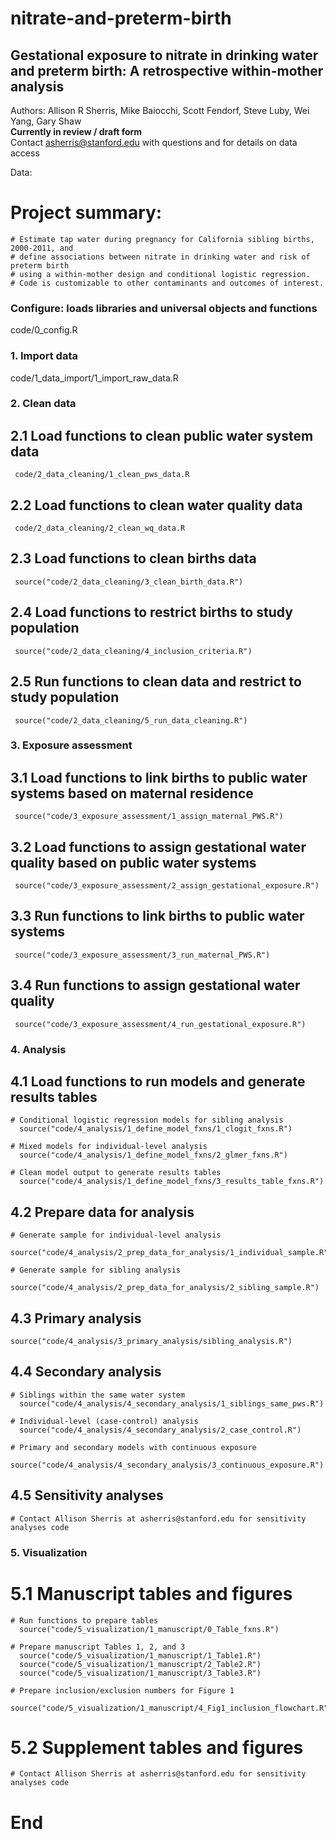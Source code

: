 # nitrate-and-preterm-birth
##  Gestational exposure to nitrate in drinking water and preterm birth: A retrospective within-mother analysis

 Authors: Allison R Sherris, Mike Baiocchi, Scott Fendorf, Steve Luby, Wei Yang, Gary Shaw  
 **Currently in review / draft form**  
 Contact asherris@stanford.edu with questions and for details on data access 

Data:

  # Project summary: 
    # Estimate tap water during pregnancy for California sibling births, 2000-2011, and
    # define associations between nitrate in drinking water and risk of preterm birth
    # using a within-mother design and conditional logistic regression.
    # Code is customizable to other contaminants and outcomes of interest. 

### Configure: loads libraries and universal objects and functions

  code/0_config.R

### 1. Import data 
  
  code/1_data_import/1_import_raw_data.R  
    
### 2. Clean data

  ## 2.1 Load functions to clean public water system data
     code/2_data_cleaning/1_clean_pws_data.R
  
  ## 2.2 Load functions to clean water quality data
     code/2_data_cleaning/2_clean_wq_data.R
  
  ## 2.3 Load functions to clean births data
     source("code/2_data_cleaning/3_clean_birth_data.R")
  
  ## 2.4 Load functions to restrict births to study population
     source("code/2_data_cleaning/4_inclusion_criteria.R")
  
  ## 2.5 Run functions to clean data and restrict to study population
     source("code/2_data_cleaning/5_run_data_cleaning.R") 
  
### 3. Exposure assessment 
  
  ## 3.1 Load functions to link births to public water systems based on maternal residence
     source("code/3_exposure_assessment/1_assign_maternal_PWS.R")
  
  ## 3.2 Load functions to assign gestational water quality based on public water systems
     source("code/3_exposure_assessment/2_assign_gestational_exposure.R")
  
  ## 3.3 Run functions to link births to public water systems 
     source("code/3_exposure_assessment/3_run_maternal_PWS.R")
    
  ## 3.4 Run functions to assign gestational water quality 
     source("code/3_exposure_assessment/4_run_gestational_exposure.R")

### 4. Analysis
    
  ## 4.1 Load functions to run models and generate results tables
    
    # Conditional logistic regression models for sibling analysis
      source("code/4_analysis/1_define_model_fxns/1_clogit_fxns.R")
  
    # Mixed models for individual-level analysis
      source("code/4_analysis/1_define_model_fxns/2_glmer_fxns.R")
    
    # Clean model output to generate results tables
      source("code/4_analysis/1_define_model_fxns/3_results_table_fxns.R")
    
  ## 4.2 Prepare data for analysis
    
    # Generate sample for individual-level analysis
      source("code/4_analysis/2_prep_data_for_analysis/1_individual_sample.R")
  
    # Generate sample for sibling analysis
      source("code/4_analysis/2_prep_data_for_analysis/2_sibling_sample.R")
  
  ## 4.3 Primary analysis
  
    source("code/4_analysis/3_primary_analysis/sibling_analysis.R")
  
  ## 4.4 Secondary analysis
    
    # Siblings within the same water system
      source("code/4_analysis/4_secondary_analysis/1_siblings_same_pws.R")    
  
    # Individual-level (case-control) analysis
      source("code/4_analysis/4_secondary_analysis/2_case_control.R")
  
    # Primary and secondary models with continuous exposure
      source("code/4_analysis/4_secondary_analysis/3_continuous_exposure.R")
  
  ## 4.5 Sensitivity analyses
  
    # Contact Allison Sherris at asherris@stanford.edu for sensitivity analyses code
    
### 5. Visualization
  
  # 5.1 Manuscript tables and figures
    
    # Run functions to prepare tables
      source("code/5_visualization/1_manuscript/0_Table_fxns.R")
  
    # Prepare manuscript Tables 1, 2, and 3
      source("code/5_visualization/1_manuscript/1_Table1.R")
      source("code/5_visualization/1_manuscript/2_Table2.R")
      source("code/5_visualization/1_manuscript/3_Table3.R")
  
    # Prepare inclusion/exclusion numbers for Figure 1
      source("code/5_visualization/1_manuscript/4_Fig1_inclusion_flowchart.R")
  
  # 5.2 Supplement tables and figures
  
    # Contact Allison Sherris at asherris@stanford.edu for sensitivity analyses code
  
    
# End
